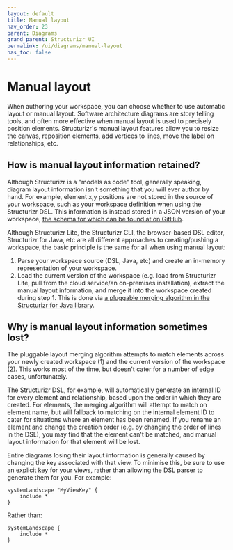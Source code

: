 ```yaml
---
layout: default
title: Manual layout
nav_order: 23
parent: Diagrams
grand_parent: Structurizr UI
permalink: /ui/diagrams/manual-layout
has_toc: false
---
```


# Manual layout

When authoring your workspace, you can choose whether to use automatic layout or manual layout.
Software architecture diagrams are story telling tools, and often more effective when manual layout is used to
precisely position elements. Structurizr's manual layout features allow you to resize the canvas, reposition elements,
add vertices to lines, move the label on relationships, etc.

## How is manual layout information retained?

Although Structurizr is a "models as code" tool, generally speaking, diagram layout information isn't something that
you will ever author by hand. For example, element x,y positions are not stored in the source of your workspace,
such as your workspace definition when using the Structurizr DSL. This information is instead stored in a JSON version
of your workspace, [the schema for which can be found at on GitHub](https://github.com/structurizr/json).

Although Structurizr Lite, the Structurizr CLI, the browser-based DSL editor, Structurizr for Java, etc are all
different approaches to creating/pushing a workspace, the basic principle is the same for all when using manual layout:

1. Parse your workspace source (DSL, Java, etc) and create an in-memory representation of your workspace.
2. Load the current version of the workspace (e.g. load from Structurizr Lite, pull from the cloud service/an on-premises installation), extract the manual layout information, and merge it into the workspace created during step 1. This is done via [a pluggable merging algorithm in the Structurizr for Java library](https://github.com/structurizr/java/blob/master/structurizr-core/src/com/structurizr/view/DefaultLayoutMergeStrategy.java).

## Why is manual layout information sometimes lost?

The pluggable layout merging algorithm attempts to match elements across your newly created workspace (1) and the
current version of the workspace (2). This works most of the time, but doesn't cater for a number of edge cases,
unfortunately.

The Structurizr DSL, for example, will automatically generate an internal ID for every element and relationship,
based upon the order in which they are created. For elements, the merging algorithm will attempt to match on element
name, but will fallback to matching on the internal element ID to cater for situations where an element has been
renamed. If you rename an element and change the creation order (e.g. by changing the order of lines in the DSL),
you may find that the element can't be matched, and manual layout information for that element will be lost.

Entire diagrams losing their layout information is generally caused by changing the key associated with that view.
To minimise this, be sure to use an explicit key for your views, rather than allowing the DSL parser to generate them
for you. For example:

```
systemLandscape "MyViewKey" {
    include *
}
```

Rather than:

```
systemLandscape {
    include *
}
```